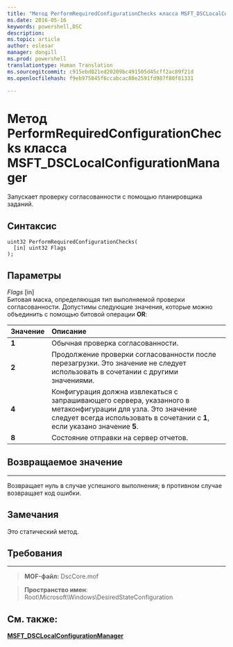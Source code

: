 ```yaml
---
title: "Метод PerformRequiredConfigurationChecks класса MSFT_DSCLocalConfigurationManager"
ms.date: 2016-05-16
keywords: powershell,DSC
description: 
ms.topic: article
author: eslesar
manager: dongill
ms.prod: powershell
translationtype: Human Translation
ms.sourcegitcommit: c915ebd021ed20209bc491505d45cff2ac89f21d
ms.openlocfilehash: f9eb975845f6ccabcac80e2591fd987f80f81331

---
```



# Метод PerformRequiredConfigurationChecks класса MSFT_DSCLocalConfigurationManager

Запускает проверку согласованности с помощью планировщика заданий.

Синтаксис
------

```mof
uint32 PerformRequiredConfigurationChecks(
  [in] uint32 Flags
);
```

Параметры
----------

*Flags* \[in\]  
Битовая маска, определяющая тип выполняемой проверки согласованности. Допустимы следующие значения, которые можно объединить с помощью битовой операции **OR**:

|Значение |Описание |
|:--- |:---|
|**1** | Обычная проверка согласованности. |
|**2** | Продолжение проверки согласованности после перезагрузки. Это значение не следует использовать в сочетании с другими значениями. |
|**4** | Конфигурация должна извлекаться с запрашивающего сервера, указанного в метаконфигурации для узла. Это значение следует всегда использовать в сочетании с **1**, если указано значение **5**. |
|**8** | Состояние отправки на сервер отчетов. |

## Возвращаемое значение
------------

Возвращает нуль в случае успешного выполнения; в противном случае возвращает код ошибки.

## Замечания

Это статический метод.

## Требования
------------
>**MOF-файл:** DscCore.mof

>**Пространство имен**: Root\Microsoft\Windows\DesiredStateConfiguration


## См. также:


[**MSFT_DSCLocalConfigurationManager**](msft-dsclocalconfigurationmanager.md)


 

 






<!--HONumber=Jun16_HO4-->


